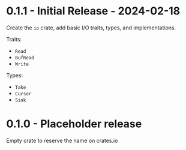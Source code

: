 # 0.1.1 - Initial Release - 2024-02-18

Create the `io` crate, add basic I/O traits, types, and implementations.

Traits:

- `Read`
- `BufRead`
- `Write`

Types:

- `Take`
- `Cursor`
- `Sink`

# 0.1.0 - Placeholder release

Empty crate to reserve the name on crates.io